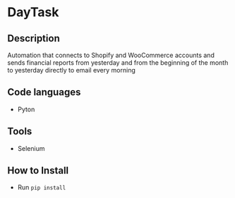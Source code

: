 
# DayTask

## Description
Automation that connects to Shopify and WooCommerce accounts and
sends financial reports from yesterday and from the beginning of the month to yesterday directly to email every morning

## Code languages
- Pyton 

## Tools
- Selenium

## How to Install
- Run `pip install`



